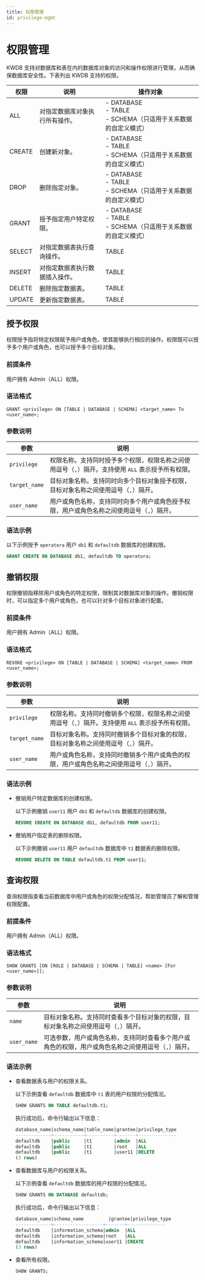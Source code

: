 ```yaml
---
title: 权限管理
id: privilege-mgmt
---
```


# 权限管理

KWDB 支持对数据库和表在内的数据库对象的访问和操作权限进行管理，从而确保数据库安全性。下表列出 KWDB 支持的权限。

| 权限   | 说明                          | 操作对象                                                            |
|--------|-----------------------------|---------------------------------------------------------------------|
| ALL    | 对指定数据库对象执行所有操作。 | - DATABASE <br >- TABLE <br >- SCHEMA（只适用于关系数据的自定义模式） |
| CREATE | 创建新对象。                   | - DATABASE <br >- TABLE <br >- SCHEMA（只适用于关系数据的自定义模式） |
| DROP   | 删除指定对象。                 | - DATABASE <br >- TABLE <br >- SCHEMA（只适用于关系数据的自定义模式） |
| GRANT  | 授予指定用户特定权限。         | - DATABASE <br >- TABLE <br >- SCHEMA（只适用于关系数据的自定义模式） |
| SELECT | 对指定数据表执行查询操作。     | TABLE                                                               |
| INSERT | 对指定数据表执行数据插入操作。 | TABLE                                                               |
| DELETE | 删除指定数据表。               | TABLE                                                               |
| UPDATE | 更新指定数据表。               | TABLE                                                               |

## 授予权限

权限授予指将特定权限赋予用户或角色，使其能够执行相应的操作。权限既可以授予多个用户或角色，也可以授予多个目标对象。

### 前提条件

用户拥有 Admin（ALL）权限。

### 语法格式

```shell
GRANT <privilege> ON [TABLE | DATABASE | SCHEMA] <target_name> To <user_name>;
```

### 参数说明

| 参数 | 说明 |
| --- | --- |
| `privilege` | 权限名称。支持同时授予多个权限，权限名称之间使用逗号（`,`）隔开。支持使用 `ALL` 表示授予所有权限。 |
| `target_name` | 目标对象名称。支持同时向多个目标对象授予权限，目标对象名称之间使用逗号（`,`）隔开。 |
| `user_name` | 用户或角色名称，支持同时向多个用户或角色授予权限，用户或角色名称之间使用逗号（`,`）隔开。 |

### 语法示例

以下示例授予 `operatora` 用户 `db1` 和 `defaultdb` 数据库的创建权限。

```sql
GRANT CREATE ON DATABASE db1, defaultdb TO operatora;
```

## 撤销权限

权限撤销指移除用户或角色的特定权限，限制其对数据库对象的操作。撤销权限时，可以指定多个用户或角色，也可以针对多个目标对象进行配置。

### 前提条件

用户拥有 Admin（ALL）权限。

### 语法格式

```shell
REVOKE <privilege> ON [TABLE | DATABASE | SCHEMA] <target_name> FROM <user_name>;
```

### 参数说明

| 参数 | 说明 |
| --- | --- |
| `privilege` | 权限名称。支持同时撤销多个权限，权限名称之间使用逗号（`,`）隔开。支持使用 `ALL` 表示授予所有权限。 |
| `target_name` | 目标对象名称。支持同时撤销多个目标对象的权限，目标对象名称之间使用逗号（`,`）隔开。 |
| `user_name` | 用户或角色名称，支持同时撤销多个用户或角色的权限，用户或角色名称之间使用逗号（`,`）隔开。 |

### 语法示例

- 撤销用户特定数据库的创建权限。

    以下示例撤销 `user11` 用户 `db1` 和 `defaultdb` 数据库的创建权限。

    ```sql
    REVOKE CREATE ON DATABASE db1, defaultdb FROM user11;
    ```

- 撤销用户指定表的删除权限。

    以下示例撤销 `user11` 用户 `defaultdb` 数据库中 `t1` 数据表的删除权限。

    ```sql
    REVOKE DELETE ON TABLE defaultdb.t1 FROM user11;
    ```

## 查询权限

查询权限指查看当前数据库中用户或角色的权限分配情况，帮助管理员了解和管理权限配置。

### 前提条件

用户拥有 Admin（ALL）权限。

### 语法格式

```shell
SHOW GRANTS [ON [ROLE | DATABASE | SCHEMA | TABLE] <name> [For <user_name>]];
```

### 参数说明

| 参数 | 说明 |
| --- | --- |
| `name` | 目标对象名称。支持同时查看多个目标对象的权限，目标对象名称之间使用逗号（`,`）隔开。 |
| `user_name` | 可选参数，用户或角色名称，支持同时查看多个用户或角色的权限，用户或角色名称之间使用逗号（`,`）隔开。 |

### 语法示例

- 查看数据表与用户的权限关系。

    以下示例查看 `defaultdb` 数据库中 `t1` 表的用户权限的分配情况。

    ```sql
    SHOW GRANTS ON TABLE defaultdb.t1;
    ```

    执行成功后，命令行输出以下信息：

    ```sql
    database_name|schema_name|table_name|grantee|privilege_type
    -------------+-----------+----------+-------+--------------
    defaultdb    |public     |t1        |admin  |ALL
    defaultdb    |public     |t1        |root   |ALL
    defaultdb    |public     |t1        |user11 |DELETE
    (3 rows)
    ```

- 查看数据库与用户的权限关系。

    以下示例查看 `defaultdb` 数据库的用户权限的分配情况。

    ```sql
    SHOW GRANTS ON DATABASE defaultdb;
    ```

    执行成功后，命令行输出以下信息：

    ```sql
    database_name|schema_name         |grantee|privilege_type
    -------------+------------------+-------+--------------
    defaultdb    |information_schema|admin  |ALL
    defaultdb    |information_schema|root   |ALL
    defaultdb    |information_schema|user11 |CREATE
    (3 rows)
    ```

- 查看所有权限。

    ```sql
    SHOW GRANTS;
    ```
